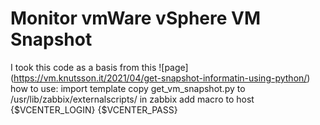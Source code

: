 # Monitor vmWare vSphere VM Snapshot
I took this code as a basis from this ![page] (https://vm.knutsson.it/2021/04/get-snapshot-informatin-using-python/)
how to use:
import template 
copy get_vm_snapshot.py to  /usr/lib/zabbix/externalscripts/
in zabbix add macro to host 
{$VCENTER_LOGIN}
{$VCENTER_PASS}
